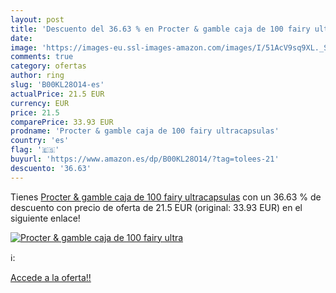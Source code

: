 ```yaml
---
layout: post
title: 'Descuento del 36.63 % en Procter & gamble caja de 100 fairy ultra'
date: 
image: 'https://images-eu.ssl-images-amazon.com/images/I/51AcV9sq9XL._SL200_.jpg'
comments: true
category: ofertas
author: ring
slug: 'B00KL28O14-es'
actualPrice: 21.5 EUR
currency: EUR
price: 21.5
comparePrice: 33.93 EUR
prodname: 'Procter & gamble caja de 100 fairy ultracapsulas'
country: 'es'
flag: '🇪🇸'
buyurl: 'https://www.amazon.es/dp/B00KL28O14/?tag=tolees-21'
descuento: '36.63'
---
```


Tienes [Procter & gamble caja de 100 fairy ultracapsulas](https://www.amazon.es/dp/B00KL28O14/?tag=tolees-21) con un 36.63 % de descuento con precio de oferta de 21.5 EUR (original: 33.93 EUR) en el siguiente enlace!

[![Procter & gamble caja de 100 fairy ultra](https://images-eu.ssl-images-amazon.com/images/I/51AcV9sq9XL._SL200_.jpg)](https://www.amazon.es/dp/B00KL28O14/?tag=tolees-21)

ℹ️:


[Accede a la oferta!!](https://www.amazon.es/dp/B00KL28O14/?tag=tolees-21)
